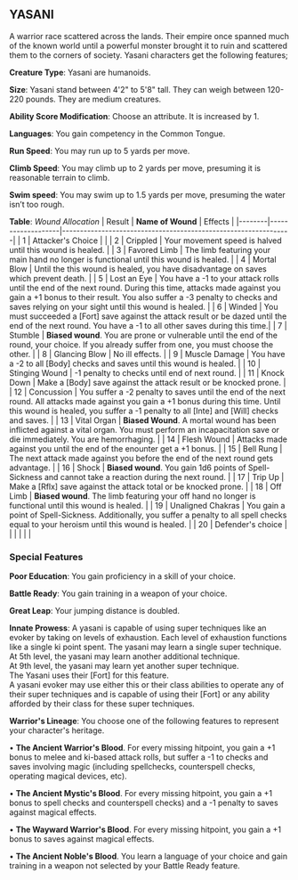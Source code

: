 ## YASANI
A warrior race scattered across the lands. Their empire once spanned much of the known world until a powerful monster brought it to ruin and scattered them to the corners of society. Yasani characters get the following features;

**Creature Type**: Yasani are humanoids.

**Size**: Yasani stand between 4'2" to 5'8" tall. They can weigh between 120-220 pounds. They are medium creatures.

**Ability Score Modification**: Choose an attribute. It is increased by 1.

**Languages**: You gain competency in the Common Tongue.

**Run Speed**: You may run up to 5 yards per move.

**Climb Speed**: You may climb up to 2 yards per move, presuming it is reasonable terrain to climb.

**Swim speed**: You may swim up to 1.5 yards per move, presuming the water isn’t too rough.

**Table**: *Wound Allocation*
| Result | **Name of Wound** | Effects                                                        |
|--------|-------------------|----------------------------------------------------------------|
|   1    | Attacker's Choice |                                                                |
|   2    | Crippled          | Your movement speed is halved until this wound is healed.      |
|   3    | Favored Limb      | The limb featuring your main hand no longer is functional until this wound is healed. |
|   4    | Mortal Blow       | Until the this wound is healed, you have disadvantage on saves which prevent death. |
|   5    | Lost an Eye       | You have a -1 to your attack rolls until the end of the next round. During this time, attacks made against you gain a +1 bonus to their result. You also suffer a -3 penalty to checks and saves relying on your sight until this wound is healed. |
|   6    | Winded            | You must succeeded a [Fort] save against the attack result or be dazed until the end of the next round. You have a -1 to all other saves during this time.|
|   7    | Stumble | **Biased wound**. You are prone or vulnerable until the end of the round, your choice. If you already suffer from one, you must choose the other. |
|   8    | Glancing Blow     | No ill effects.                                     |
|   9    | Muscle Damage     | You have a -2 to all [Body] checks and saves until this wound is healed. |
|   10   | Stinging Wound    | -1 penalty to checks until end of next round. |
|   11   | Knock Down | Make a [Body] save against the attack result  or be knocked prone. |
|   12   | Concussion | You suffer a -2 penalty to saves until the end of the next round. All attacks made against you gain a +1 bonus during this time. Until this wound is healed, you suffer a -1 penalty to all [Inte] and [Will] checks and saves. |
|   13   | Vital Organ | **Biased Wound**. A mortal wound has been inflicted against a vital organ. You must perform an incapacitation save or die immediately. You are hemorrhaging. |
|   14   | Flesh Wound | Attacks made against you until the end of the enounter get a +1 bonus. |
|   15   | Bell Rung | The next attack made against you before the end of the next round gets advantage.  |
|   16   | Shock | **Biased wound**. You gain 1d6 points of Spell-Sickness and cannot take a reaction during the next round. |
|   17   | Trip Up           | Make a [Rflx] save against the attack total or be knocked prone.                                  |
|   18   | Off Limb | **Biased wound**. The limb featuring your off hand no longer is functional until this wound is healed. |
|   19   | Unaligned Chakras | You gain a point of Spell-Sickness. Additionally, you suffer a penalty to all spell checks equal to your heroism until this wound is healed. |
|   20   | Defender's choice |                                   |
|        |                                                |                                   |

### Special Features

**Poor Education**: You gain proficiency in a skill of your choice.

**Battle Ready**: You gain training in a weapon of your choice.

**Great Leap**: Your jumping distance is doubled.

**Innate Prowess**: A yasani is capable of using super techniques like an evoker by taking on levels of exhaustion. Each level of exhaustion functions like a single ki point spent. The yasani may learn a single super technique.  
At 5th level, the yasani may learn another additional technique.  
At 9th level, the yasani may learn yet another super technique.  
The Yasani uses their [Fort] for this feature.  
A yasani evoker may use either this or their class abilities to operate any of their super techniques and is capable of using their [Fort] or any ability afforded by their class for these super techniques.

**Warrior's Lineage**: You choose one of the following features to represent your character's heritage.

 • **The Ancient Warrior's Blood**. For every missing hitpoint, you gain a +1 bonus to melee and ki-based attack rolls, but suffer a -1 to checks and saves involving magic (including spellchecks, counterspell checks, operating magical devices, etc).

 • **The Ancient Mystic's Blood**. For every missing hitpoint, you gain a +1 bonus to spell checks and counterspell checks) and a -1 penalty to saves against magical effects.

 • **The Wayward Warrior's Blood**. For every missing hitpoint, you gain a +1 bonus to saves against magical effects.

 • **The Ancient Noble's Blood**. You learn a language of your choice and gain training in a weapon not selected by your Battle Ready feature.

